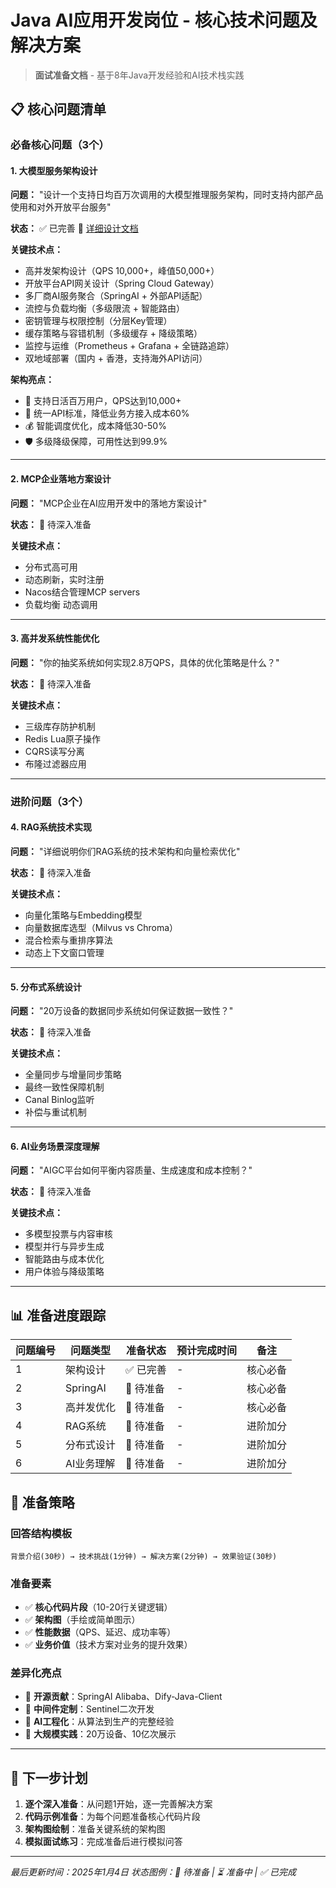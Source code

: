 # Java AI应用开发岗位 - 核心技术问题及解决方案

> **面试准备文档** - 基于8年Java开发经验和AI技术栈实践

## 📋 核心问题清单

### 必备核心问题（3个）

#### 1. 大模型服务架构设计
**问题：** "设计一个支持日均百万次调用的大模型推理服务架构，同时支持内部产品使用和对外开放平台服务"

**状态：** ✅ 已完善 📄 [详细设计文档](AIGC大模型服务架构设计.md)

**关键技术点：**
- 高并发架构设计（QPS 10,000+，峰值50,000+）
- 开放平台API网关设计（Spring Cloud Gateway）
- 多厂商AI服务聚合（SpringAI + 外部API适配）
- 流控与负载均衡（多级限流 + 智能路由）
- 密钥管理与权限控制（分层Key管理）
- 缓存策略与容错机制（多级缓存 + 降级策略）
- 监控与运维（Prometheus + Grafana + 全链路追踪）
- 双地域部署（国内 + 香港，支持海外API访问）

**架构亮点：**
- 🚀 支持日活百万用户，QPS达到10,000+
- 🔄 统一API标准，降低业务方接入成本60%
- 💰 智能调度优化，成本降低30-50%
- 🛡️ 多级降级保障，可用性达到99.9%

---

#### 2. MCP企业落地方案设计
**问题：** "MCP企业在AI应用开发中的落地方案设计"

**状态：** 🔄 待深入准备

**关键技术点：**
- 分布式高可用
- 动态刷新，实时注册
- Nacos结合管理MCP servers
- 负载均衡 动态调用

---

#### 3. 高并发系统性能优化
**问题：** "你的抽奖系统如何实现2.8万QPS，具体的优化策略是什么？"

**状态：** 🔄 待深入准备

**关键技术点：**
- 三级库存防护机制
- Redis Lua原子操作
- CQRS读写分离
- 布隆过滤器应用

---

### 进阶问题（3个）

#### 4. RAG系统技术实现
**问题：** "详细说明你们RAG系统的技术架构和向量检索优化"

**状态：** 🔄 待深入准备

**关键技术点：**
- 向量化策略与Embedding模型
- 向量数据库选型（Milvus vs Chroma）
- 混合检索与重排序算法
- 动态上下文窗口管理

---

#### 5. 分布式系统设计
**问题：** "20万设备的数据同步系统如何保证数据一致性？"

**状态：** 🔄 待深入准备

**关键技术点：**
- 全量同步与增量同步策略
- 最终一致性保障机制
- Canal Binlog监听
- 补偿与重试机制

---

#### 6. AI业务场景深度理解
**问题：** "AIGC平台如何平衡内容质量、生成速度和成本控制？"

**状态：** 🔄 待深入准备

**关键技术点：**
- 多模型投票与内容审核
- 模型并行与异步生成
- 智能路由与成本优化
- 用户体验与降级策略

---

## 📊 准备进度跟踪

| 问题编号 | 问题类型 | 准备状态 | 预计完成时间 | 备注 |
|---------|---------|---------|-------------|------|
| 1 | 架构设计 | ✅ 已完善 | - | 核心必备 |
| 2 | SpringAI | 🔄 待准备 | - | 核心必备 |
| 3 | 高并发优化 | 🔄 待准备 | - | 核心必备 |
| 4 | RAG系统 | 🔄 待准备 | - | 进阶加分 |
| 5 | 分布式设计 | 🔄 待准备 | - | 进阶加分 |
| 6 | AI业务理解 | 🔄 待准备 | - | 进阶加分 |

## 🎯 准备策略

### 回答结构模板
```
背景介绍(30秒) → 技术挑战(1分钟) → 解决方案(2分钟) → 效果验证(30秒)
```

### 准备要素
- ✅ **核心代码片段**（10-20行关键逻辑）
- ✅ **架构图**（手绘或简单图示）
- ✅ **性能数据**（QPS、延迟、成功率等）
- ✅ **业务价值**（技术方案对业务的提升效果）

### 差异化亮点
- 🌟 **开源贡献**：SpringAI Alibaba、Dify-Java-Client
- 🌟 **中间件定制**：Sentinel二次开发
- 🌟 **AI工程化**：从算法到生产的完整经验
- 🌟 **大规模实践**：20万设备、10亿次展示

---

## 📝 下一步计划

1. **逐个深入准备**：从问题1开始，逐一完善解决方案
2. **代码示例准备**：为每个问题准备核心代码片段
3. **架构图绘制**：准备关键系统的架构图
4. **模拟面试练习**：完成准备后进行模拟问答

---

*最后更新时间：2025年1月4日*
*状态图例：🔄 待准备 | ⏳ 准备中 | ✅ 已完成*